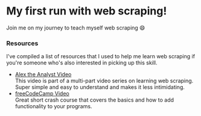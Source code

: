 # My first run with web scraping!
Join me on my journey to teach myself web scraping 😄

### 

### Resources 
I've compiled a list of resources that I used to help me learn web scraping if you're someone who's also interested in picking up this skill.
- [Alex the Analyst Video](https://www.youtube.com/watch?v=8dTpNajxaH0&list=LL&index=2&t=7s)  
This video is part of a multi-part video series on learning web scraping. Super simple and easy to understand and makes it less intimidating.  
- [freeCodeCamp Video](https://www.youtube.com/watch?v=XVv6mJpFOb0)  
Great short crash course that covers the basics and how to add functionality to your programs.


